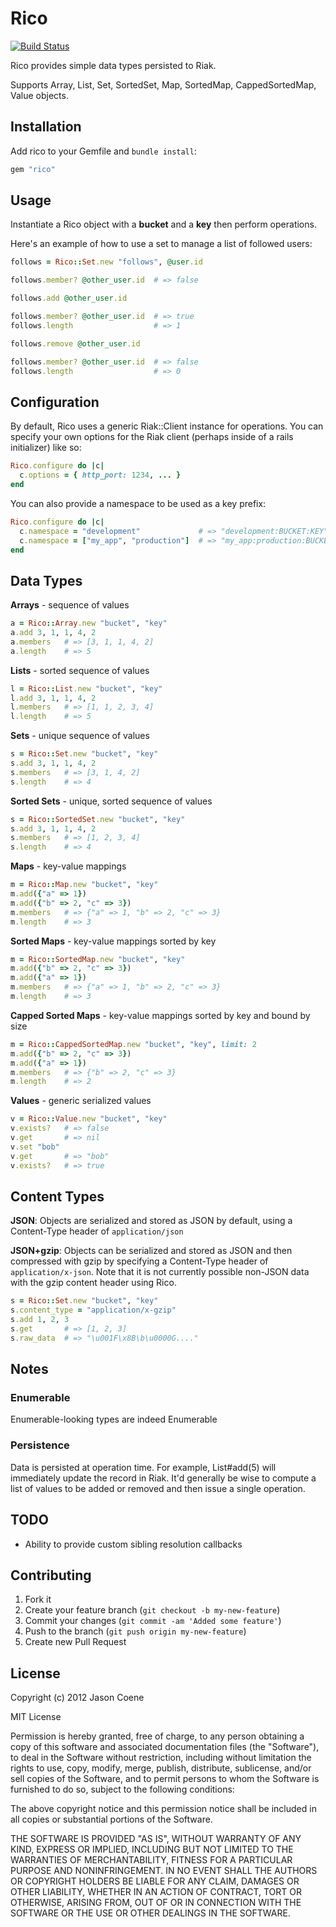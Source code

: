 # Rico

[![Build Status](https://secure.travis-ci.org/jcoene/rico.png?branch=master)](https://travis-ci.org/jcoene/rico)

Rico provides simple data types persisted to Riak.

Supports Array, List, Set, SortedSet, Map, SortedMap, CappedSortedMap, Value objects.

## Installation

Add rico to your Gemfile and `bundle install`:

```ruby
gem "rico"
```

## Usage

Instantiate a Rico object with a **bucket** and a **key** then perform operations.

Here's an example of how to use a set to manage a list of followed users:

```ruby
follows = Rico::Set.new "follows", @user.id

follows.member? @other_user.id  # => false

follows.add @other_user.id

follows.member? @other_user.id  # => true
follows.length                  # => 1

follows.remove @other_user.id

follows.member? @other_user.id  # => false
follows.length                  # => 0
```

## Configuration

By default, Rico uses a generic Riak::Client instance for operations. You can specify your own options for the Riak client (perhaps inside of a rails initializer) like so:

```ruby
Rico.configure do |c|
  c.options = { http_port: 1234, ... }
end
```

You can also provide a namespace to be used as a key prefix:

```ruby
Rico.configure do |c|
  c.namespace = "development"             # => "development:BUCKET:KEY"
  c.namespace = ["my_app", "production"]  # => "my_app:production:BUCKET:KEY"
end
```

## Data Types

**Arrays** - sequence of values

```ruby
a = Rico::Array.new "bucket", "key"
a.add 3, 1, 1, 4, 2
a.members   # => [3, 1, 1, 4, 2]
a.length    # => 5
```

**Lists** - sorted sequence of values

```ruby
l = Rico::List.new "bucket", "key"
l.add 3, 1, 1, 4, 2
l.members   # => [1, 1, 2, 3, 4]
l.length    # => 5
```

**Sets** - unique sequence of values

```ruby
s = Rico::Set.new "bucket", "key"
s.add 3, 1, 1, 4, 2
s.members   # => [3, 1, 4, 2]
s.length    # => 4
```

**Sorted Sets** - unique, sorted sequence of values

```ruby
s = Rico::SortedSet.new "bucket", "key"
s.add 3, 1, 1, 4, 2
s.members   # => [1, 2, 3, 4]
s.length    # => 4
```

**Maps** - key-value mappings

```ruby
m = Rico::Map.new "bucket", "key"
m.add({"a" => 1})
m.add({"b" => 2, "c" => 3})
m.members   # => {"a" => 1, "b" => 2, "c" => 3}
m.length    # => 3
```

**Sorted Maps** - key-value mappings sorted by key

```ruby
m = Rico::SortedMap.new "bucket", "key"
m.add({"b" => 2, "c" => 3})
m.add({"a" => 1})
m.members   # => {"a" => 1, "b" => 2, "c" => 3}
m.length    # => 3
```

**Capped Sorted Maps** - key-value mappings sorted by key and bound by size

```ruby
m = Rico::CappedSortedMap.new "bucket", "key", limit: 2
m.add({"b" => 2, "c" => 3})
m.add({"a" => 1})
m.members   # => {"b" => 2, "c" => 3}
m.length    # => 2
```

**Values** - generic serialized values

```ruby
v = Rico::Value.new "bucket", "key"
v.exists?   # => false
v.get       # => nil
v.set "bob"
v.get       # => "bob"
v.exists?   # => true
```

## Content Types

**JSON**: Objects are serialized and stored as JSON by default, using a Content-Type header of `application/json`

**JSON+gzip**: Objects can be serialized and stored as JSON and then compressed with gzip by specifying a Content-Type header of `application/x-json`. Note that it is not currently possible non-JSON data with the gzip content header using Rico.

```ruby
s = Rico::Set.new "bucket", "key"
s.content_type = "application/x-gzip"
s.add 1, 2, 3
s.get       # => [1, 2, 3]
s.raw_data  # => "\u001F\x8B\b\u0000G...."
```

## Notes

### Enumerable

Enumerable-looking types are indeed Enumerable

### Persistence

Data is persisted at operation time. For example, List#add(5) will immediately update the record in Riak. It'd generally be wise to compute a list of values to be added or removed and then issue a single operation.

## TODO

- Ability to provide custom sibling resolution callbacks

## Contributing

1. Fork it
2. Create your feature branch (`git checkout -b my-new-feature`)
3. Commit your changes (`git commit -am 'Added some feature'`)
4. Push to the branch (`git push origin my-new-feature`)
5. Create new Pull Request

## License

Copyright (c) 2012 Jason Coene

MIT License

Permission is hereby granted, free of charge, to any person obtaining
a copy of this software and associated documentation files (the
"Software"), to deal in the Software without restriction, including
without limitation the rights to use, copy, modify, merge, publish,
distribute, sublicense, and/or sell copies of the Software, and to
permit persons to whom the Software is furnished to do so, subject to
the following conditions:

The above copyright notice and this permission notice shall be
included in all copies or substantial portions of the Software.

THE SOFTWARE IS PROVIDED "AS IS", WITHOUT WARRANTY OF ANY KIND,
EXPRESS OR IMPLIED, INCLUDING BUT NOT LIMITED TO THE WARRANTIES OF
MERCHANTABILITY, FITNESS FOR A PARTICULAR PURPOSE AND
NONINFRINGEMENT. IN NO EVENT SHALL THE AUTHORS OR COPYRIGHT HOLDERS BE
LIABLE FOR ANY CLAIM, DAMAGES OR OTHER LIABILITY, WHETHER IN AN ACTION
OF CONTRACT, TORT OR OTHERWISE, ARISING FROM, OUT OF OR IN CONNECTION
WITH THE SOFTWARE OR THE USE OR OTHER DEALINGS IN THE SOFTWARE.
